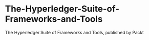 # The-Hyperledger-Suite-of-Frameworks-and-Tools
The Hyperledger Suite of Frameworks and Tools, published by Packt
